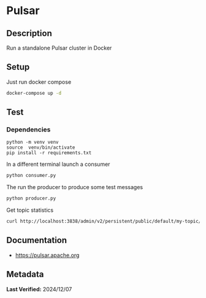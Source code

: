 # Pulsar

## Description

Run a standalone Pulsar cluster in Docker

## Setup

Just run docker compose

```sh
docker-compose up -d
```

## Test

### Dependencies

```
python -m venv venv
source  venv/bin/activate
pip install -r requirements.txt
```

In a different terminal launch a consumer

```sh
python consumer.py
```

The run the producer to produce some test messages

```sh
python producer.py
```

Get topic statistics

```sh
curl http://localhost:3838/admin/v2/persistent/public/default/my-topic/stats | python -m json.tool
```

## Documentation

- <https://pulsar.apache.org>

## Metadata

**Last Verified:** 2024/12/07
